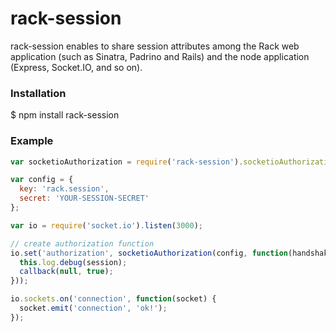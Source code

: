 rack-session
=====

rack-session enables to share session attributes among the Rack web application (such as Sinatra, Padrino and Rails) and the node application (Express, Socket.IO, and so on).

### Installation

  $ npm install rack-session

### Example

```javascript
var socketioAuthorization = require('rack-session').socketioAuthorization;

var config = {
  key: 'rack.session',
  secret: 'YOUR-SESSION-SECRET'
};

var io = require('socket.io').listen(3000);

// create authorization function
io.set('authorization', socketioAuthorization(config, function(handshake, session, callback) {
  this.log.debug(session);
  callback(null, true);
}));

io.sockets.on('connection', function(socket) {
  socket.emit('connection', 'ok!');
});

```
